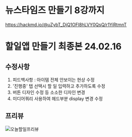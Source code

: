 
# 뉴스타임즈 만들기 8강까지
https://hackmd.io/@uZybT_DjQ1OFl8hLVY0QsQ/r1YiRtmnT

# 할일앱 만들기 최종본 24.02.16

## 수정사항

1. 피드백사항 : 아이템 전체 안보이는 현상 수정
2. '진행중' 탭 선택시 할 일 입력하고 추가하도록 수정
3. 버튼 디자인 수정 등 소소한 디자인 변경
4. 미디어쿼리 사용하여 헤드부분 display 변경 수정

## 프리뷰

![오늘할일프리뷰](https://github.com/EUNSOL0313/Coding_Project/assets/159598570/86eed0a5-4a16-46ed-b217-570ef8d69430)
